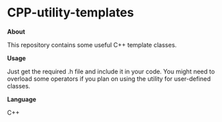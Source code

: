 # CPP-utility-templates
**About**

This repository contains some useful C++ template classes.

**Usage**

Just get the required .h file and include it in your code. You might need to overload some operators if you plan on using the utility for user-defined classes.

**Language**

C++
